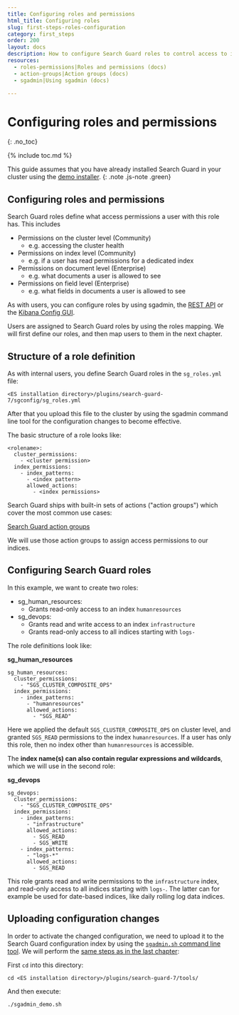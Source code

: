 ```yaml
---
title: Configuring roles and permissions
html_title: Configuring roles
slug: first-steps-roles-configuration
category: first_steps
order: 200
layout: docs
description: How to configure Search Guard roles to control access to indices, documents and fields.
resources:
  - roles-permissions|Roles and permissions (docs)  
  - action-groups|Action groups (docs)  
  - sgadmin|Using sgadmin (docs)  

---
```


<!--- Copyright 2019 floragunn GmbH-->

# Configuring roles and permissions
{: .no_toc}

{% include toc.md %}

This guide assumes that you have already installed Search Guard in your cluster using the [demo installer](demo-installer).
{: .note .js-note .green}

## Configuring roles and permissions

Search Guard roles define what access permissions a user with this role has. This includes

* Permissions on the cluster level (Community)
  * e.g. accessing the cluster health 
* Permissions on index level (Community)
  * e.g. if a user has read permissions for a dedicated index
* Permissions on document level (Enterprise)
  * e.g. what documents a user is allowed to see
* Permissions on field level (Enterprise)
  * e.g. what fields in documents a user is allowed to see

As with users, you can configure roles by using sgadmin, the [REST API](rest-api-internalusers) or the [Kibana Config GUI](configuration-gui).
     
Users are assigned to Search Guard roles by using the roles mapping. We will first define our roles, and then map users to them in the next chapter.
     
## Structure of a role definition

As with internal users, you define Search Guard roles in the `sg_roles.yml` file:

```
<ES installation directory>/plugins/search-guard-7/sgconfig/sg_roles.yml
```

After that you upload this file to the cluster by using the sgadmin command line tool for the configuration changes to become effective. 

The basic structure of a role looks like:

```
<rolename>:
  cluster_permissions:
    - <cluster permission>
  index_permissions:
    - index_patterns:
      - <index pattern>
      allowed_actions:
        - <index permissions>
```

Search Guard ships with built-in sets of actions ("action groups") which cover the most common use cases:

[Search Guard action groups](action-groups#built-in-action-groups)

We will use those action groups to assign access permissions to our indices.

## Configuring Search Guard roles

In this example, we want to create two roles:

* sg\_human\_resources:
  * Grants read-only access to an index `humanresources` 
* sg\_devops:
  * Grants read and write access to an index `infrastructure`
  * Grants read-only access to all indices starting with `logs-`

The role definitions look like:

**sg\_human\_resources**

```
sg_human_resources:
  cluster_permissions:
    - "SGS_CLUSTER_COMPOSITE_OPS"
  index_permissions:
    - index_patterns:
      - "humanresources"
      allowed_actions:
        - "SGS_READ"
```  

Here we applied the default `SGS_CLUSTER_COMPOSITE_OPS` on cluster level, and granted `SGS_READ` permissions to the index `humanresources`. If a user has only this role, then no index other than `humanresources` is accessible.

The **index name(s) can also contain regular expressions and wildcards**, which we will use in the second role:

**sg\_devops**
  
```
sg_devops:
  cluster_permissions:
    - "SGS_CLUSTER_COMPOSITE_OPS"
  index_permissions:
    - index_patterns:
      - "infrastructure"
      allowed_actions:
        - SGS_READ
        - SGS_WRITE
    - index_patterns:
      - "logs-*"
      allowed_actions:
        - SGS_READ
```  

This role grants read and write permissions to the `infrastructure` index, and read-only access to all indices starting with `logs-`. The latter can for example be used for date-based indices, like daily rolling log data indices. 

## Uploading configuration changes

In order to activate the changed configuration, we need to upload it to the Search Guard configuration index by using the [`sgadmin.sh` command line tool](sgadmin). We will perform the [same steps as in the last chapter](first-steps-user-configuration):

First `cd` into this directory:

```
cd <ES installation directory>/plugins/search-guard-7/tools/
```

And then execute:

```
./sgadmin_demo.sh
```

